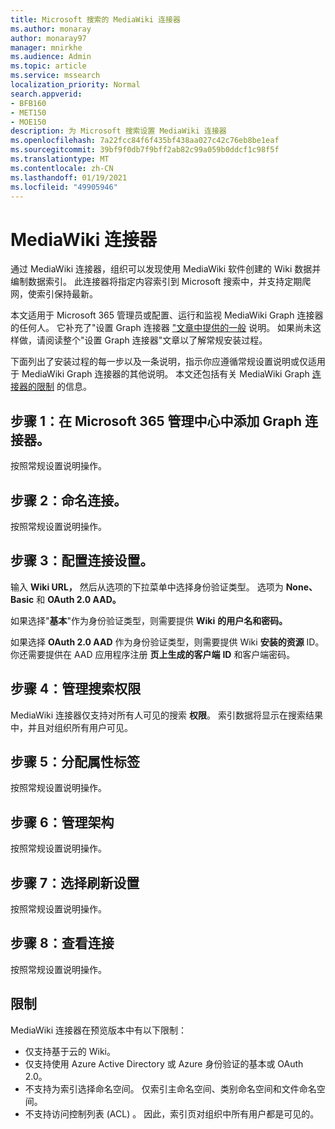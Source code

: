 ```yaml
---
title: Microsoft 搜索的 MediaWiki 连接器
ms.author: monaray
author: monaray97
manager: mnirkhe
ms.audience: Admin
ms.topic: article
ms.service: mssearch
localization_priority: Normal
search.appverid:
- BFB160
- MET150
- MOE150
description: 为 Microsoft 搜索设置 MediaWiki 连接器
ms.openlocfilehash: 7a22fcc84f6f435bf438aa027c42c76eb8be1eaf
ms.sourcegitcommit: 39bf9f0db7f9bff2ab82c99a059b0ddcf1c98f5f
ms.translationtype: MT
ms.contentlocale: zh-CN
ms.lasthandoff: 01/19/2021
ms.locfileid: "49905946"
---
```

# <a name="mediawiki-connector"></a>MediaWiki 连接器

通过 MediaWiki 连接器，组织可以发现使用 MediaWiki 软件创建的 Wiki 数据并编制数据索引。 此连接器将指定内容索引到 Microsoft 搜索中，并支持定期爬网，使索引保持最新。

本文适用于 Microsoft 365 管理员或配置、运行和监视 MediaWiki Graph 连接器的任何人。 它补充了"设置 Graph 连接器 ["文章中提供的一般](configure-connector.md) 说明。 如果尚未这样做，请阅读整个"设置 Graph 连接器"文章以了解常规安装过程。

下面列出了安装过程的每一步以及一条说明，指示你应遵循常规设置说明或仅适用于 MediaWiki Graph 连接器的其他说明。 本文还包括有关 MediaWiki Graph [连接器的限制](#limitations) 的信息。 

## <a name="step-1-add-a-graph-connector-in-the-microsoft-365-admin-center"></a>步骤 1：在 Microsoft 365 管理中心中添加 Graph 连接器。
按照常规设置说明操作。

## <a name="step-2-name-the-connection"></a>步骤 2：命名连接。
按照常规设置说明操作。
 
## <a name="step-3-configure-the-connection-settings"></a>步骤 3：配置连接设置。
输入 **Wiki URL，** 然后从选项的下拉菜单中选择身份验证类型。 选项为 **None、Basic** 和 **OAuth 2.0 AAD。** 

如果选择"**基本**"作为身份验证类型，则需要提供 **Wiki** **的用户名和密码。**

如果选择 **OAuth 2.0 AAD** 作为身份验证类型，则需要提供 Wiki **安装的资源** ID。 你还需要提供在 AAD 应用程序注册 **页上生成的客户端** **ID** 和客户端密码。 

## <a name="step-4-manage-search-permissions"></a>步骤 4：管理搜索权限
MediaWiki 连接器仅支持对所有人可见的搜索 **权限**。 索引数据将显示在搜索结果中，并且对组织所有用户可见。

## <a name="step-5-assign-property-labels"></a>步骤 5：分配属性标签
按照常规设置说明操作。

## <a name="step-6-manage-schema"></a>步骤 6：管理架构
按照常规设置说明操作。

## <a name="step-7-choose-refresh-settings"></a>步骤 7：选择刷新设置
按照常规设置说明操作。

## <a name="step-8-review-connection"></a>步骤 8：查看连接
按照常规设置说明操作。

<!---## Troubleshooting-->
<!---To be added-->

## <a name="limitations"></a>限制
MediaWiki 连接器在预览版本中有以下限制：

* 仅支持基于云的 Wiki。
* 仅支持使用 Azure Active Directory 或 Azure 身份验证的基本或 OAuth 2.0。
* 不支持为索引选择命名空间。 仅索引主命名空间、类别命名空间和文件命名空间。
* 不支持访问控制列表 (ACL) 。 因此，索引页对组织中所有用户都是可见的。
